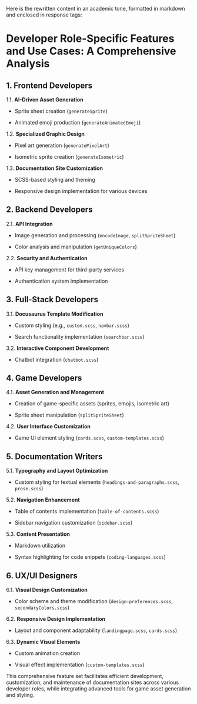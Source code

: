 Here is the rewritten content in an academic tone, formatted in markdown and enclosed in response tags:

# Developer Role-Specific Features and Use Cases: A Comprehensive Analysis

## 1. Frontend Developers

1.1. **AI-Driven Asset Generation**

* Sprite sheet creation (`generateSprite`)

* Animated emoji production (`generateAnimatedEmoji`)

1.2. **Specialized Graphic Design**

* Pixel art generation (`generatePixelArt`)

* Isometric sprite creation (`generateIsometric`)

1.3. **Documentation Site Customization**

* SCSS-based styling and theming

* Responsive design implementation for various devices

## 2. Backend Developers

2.1. **API Integration**

* Image generation and processing (`encodeImage`, `splitSpriteSheet`)

* Color analysis and manipulation (`getUniqueColors`)

2.2. **Security and Authentication**

* API key management for third-party services

* Authentication system implementation

## 3. Full-Stack Developers

3.1. **Docusaurus Template Modification**

* Custom styling (e.g., `custom.scss`, `navbar.scss`)

* Search functionality implementation (`searchbar.scss`)

3.2. **Interactive Component Development**

* Chatbot integration (`chatbot.scss`)

## 4. Game Developers

4.1. **Asset Generation and Management**

* Creation of game-specific assets (sprites, emojis, isometric art)

* Sprite sheet manipulation (`splitSpriteSheet`)

4.2. **User Interface Customization**

* Game UI element styling (`cards.scss`, `custom-templates.scss`)

## 5. Documentation Writers

5.1. **Typography and Layout Optimization**

* Custom styling for textual elements (`headings-and-paragraphs.scss`, `prose.scss`)

5.2. **Navigation Enhancement**

* Table of contents implementation (`table-of-contents.scss`)

* Sidebar navigation customization (`sidebar.scss`)

5.3. **Content Presentation**

* Markdown utilization

* Syntax highlighting for code snippets (`coding-languages.scss`)

## 6. UX/UI Designers

6.1. **Visual Design Customization**

* Color scheme and theme modification (`design-preferences.scss`, `secondaryColors.scss`)

6.2. **Responsive Design Implementation**

* Layout and component adaptability (`landingpage.scss`, `cards.scss`)

6.3. **Dynamic Visual Elements**

* Custom animation creation

* Visual effect implementation (`custom-templates.scss`)

This comprehensive feature set facilitates efficient development, customization, and maintenance of documentation sites across various developer roles, while integrating advanced tools for game asset generation and styling.
